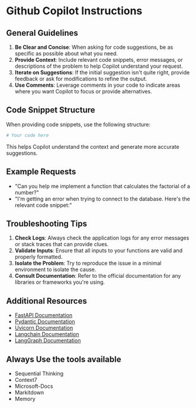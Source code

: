 # Github Copilot Instructions

## General Guidelines
1. **Be Clear and Concise**: When asking for code suggestions, be as specific as possible about what you need.
2. **Provide Context**: Include relevant code snippets, error messages, or descriptions of the problem to help Copilot understand your request.
3. **Iterate on Suggestions**: If the initial suggestion isn't quite right, provide feedback or ask for modifications to refine the output.
4. **Use Comments**: Leverage comments in your code to indicate areas where you want Copilot to focus or provide alternatives.

## Code Snippet Structure
When providing code snippets, use the following structure:
```python
# Your code here
```
This helps Copilot understand the context and generate more accurate suggestions.

## Example Requests
- "Can you help me implement a function that calculates the factorial of a number?"
- "I'm getting an error when trying to connect to the database. Here's the relevant code snippet:"

## Troubleshooting Tips
1. **Check Logs**: Always check the application logs for any error messages or stack traces that can provide clues.
2. **Validate Inputs**: Ensure that all inputs to your functions are valid and properly formatted.
3. **Isolate the Problem**: Try to reproduce the issue in a minimal environment to isolate the cause.
4. **Consult Documentation**: Refer to the official documentation for any libraries or frameworks you're using.

## Additional Resources
- [FastAPI Documentation](https://fastapi.tiangolo.com/)
- [Pydantic Documentation](https://pydantic-docs.helpmanual.io/)
- [Uvicorn Documentation](https://www.uvicorn.org/)
- [Langchain Documentation](https://python.langchain.com/docs/introduction/)
- [LangGraph Documentation](https://langchain-ai.github.io/langgraph/concepts/why-langgraph/)


## Always Use the tools available
- Sequential Thinking
- Context7
- Microsoft-Docs
- Markitdown
- Memory

